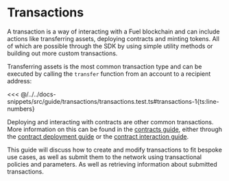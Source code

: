 # Transactions

A transaction is a way of interacting with a Fuel blockchain and can include actions like transferring assets, deploying contracts and minting tokens. All of which are possible through the SDK by using simple utility methods or building out more custom transactions.

Transferring assets is the most common transaction type and can be executed by calling the `transfer` function from an account to a recipient address:

<<< @/../../docs-snippets/src/guide/transactions/transactions.test.ts#transactions-1{ts:line-numbers}

Deploying and interacting with contracts are other common transactions. More information on this can be found in the [contracts guide](../contracts/index.md), either through the [contract deployment guide](../contracts/deploying-contracts.md) or the [contract interaction guide](../contracts/methods.md).

This guide will discuss how to create and modify transactions to fit bespoke use cases, as well as submit them to the network using transactional policies and parameters. As well as retrieving information about submitted transactions.
